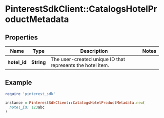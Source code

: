 # PinterestSdkClient::CatalogsHotelProductMetadata

## Properties

| Name | Type | Description | Notes |
| ---- | ---- | ----------- | ----- |
| **hotel_id** | **String** | The user-created unique ID that represents the hotel item. |  |

## Example

```ruby
require 'pinterest_sdk'

instance = PinterestSdkClient::CatalogsHotelProductMetadata.new(
  hotel_id: 123abc
)
```

